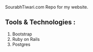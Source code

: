 SourabhTiwari.com
Repo for my website.

Tools & Technologies :
---------------------
1. Bootstrap
2. Ruby on Rails
3. Postgres
